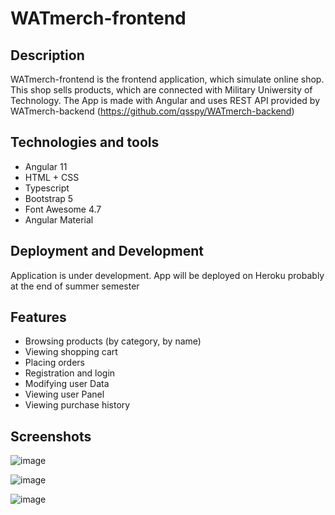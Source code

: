 # WATmerch-frontend

## Description

WATmerch-frontend is the frontend application, which simulate online shop.
This shop sells products, which are connected with Military Uniwersity of Technology.
The App is made with Angular and uses REST API provided by WATmerch-backend (https://github.com/qsspy/WATmerch-backend)

## Technologies and tools

* Angular 11
* HTML + CSS
* Typescript
* Bootstrap 5
* Font Awesome 4.7
* Angular Material

## Deployment and Development

Application is under development. App will be deployed on Heroku probably at the end of summer semester

## Features

* Browsing products (by category, by name)
* Viewing shopping cart
* Placing orders
* Registration and login
* Modifying user Data
* Viewing user Panel
* Viewing purchase history

## Screenshots

![image](https://user-images.githubusercontent.com/58231905/120043524-674a5f80-c00c-11eb-849d-5d657d6f9628.png)

![image](https://user-images.githubusercontent.com/58231905/120043652-a678b080-c00c-11eb-846b-000e7cfbf7b9.png)

![image](https://user-images.githubusercontent.com/58231905/120043828-fbb4c200-c00c-11eb-944d-2c38ffeef173.png)



